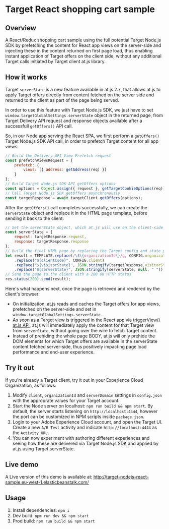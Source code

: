 # Target React shopping cart sample

## Overview

A React/Redux shopping cart sample using the full potential Target Node.js SDK by prefetching the content for React app views on the server-side and injecting these in the content returned on first page load, thus enabling instant application of Target offers on the client side, without any additional Target calls initiated by Target client at.js library. 

## How it works

Target `serverState` is a new feature available in at.js 2.x, that allows at.js to apply Target offers directly from content fetched on the server side and returned to the client as part of the page being served.

In order to use this feature with Target Node.js SDK, we just have to set `window.targetGlobalSettings.serverState` object in the returned page, from Target Delivery API request and response objects available after a successfull `getOffers()` API call.

So, in our Node app serving the React SPA, we first perform a `getOffers()` Target Node.js SDK API call, in order to prefetch Target content for all app views:

```js
// Build the Delivery API View Prefetch request
const prefetchViewsRequest = {
    prefetch: {
        views: [{ address: getAddress(req) }]
    }
};
// Build Target Node.js SDK API getOffers options
const options = Object.assign({ request }, getTargetCookieOptions(req));
// Call Target Node.js SDK getOffers asynchronously
const targetResponse = await targetClient.getOffers(options);
```

After the `getOffers()` call completes successfully, we can create the `serverState` object and replace it in the HTML page template, before sending it back to the client:

```js
// Set the serverState object, which at.js will use on the client-side to immediately apply Target offers
const serverState = {
    request: targetResponse.request,
    response: targetResponse.response
};
// Build the final HTML page by replacing the Target config and state placeholders with appropriate values
let result = TEMPLATE.replace(/\$\{organizationId\}/g, CONFIG.organizationId)
    .replace("${clientCode}", CONFIG.client)
    .replace("${visitorState}", JSON.stringify(targetResponse.visitorState))
    .replace("${serverState}", JSON.stringify(serverState, null, " "));
// Send the page to the client with a 200 OK HTTP status
res.status(200).send(result);
```

Here's what happens next, once the page is retrieved and rendered by the client's browser:

 * On initialization, at.js reads and caches the Target offers for app views, prefetched on the server-side and set in `window.targetGlobalSettings.serverState`.
 * As soon as a Target view is triggered in the React app via [triggerView() at.js API](https://docs.adobe.com/content/help/en/target/using/implement-target/client-side/functions-overview/adobe-target-triggerview-atjs-2.html), at.js will immediately apply the content for that Target view from `serverState`, without going over the wire to fetch Target content.
 * Instead of prehiding the whole page BODY, at.js will only prehide the DOM elements for which Target offers are available in the serverState content fetched server-side, thus positively impacting page load performance and end-user experience.

## Try it out

If you're already a Target client, try it out in your Experience Cloud Organization, as follows:
1. Modify `client`, `organizationId` and `serverDomain` settings in `config.json` with the approprate values for your Target account.
2. Start the Node server on localhost: `npm run build && npm start`. By default, the server starts listening on `http://localhost:4444`, however the port can be customized in NPM scripts inside `package.json`.
3. Login to your Adobe Experience Cloud account, and open the Target UI. Create a new `A/B Test` activity and indicate `http://localhost:4444` as the `Activity URL`.
4. You can now experiment with authoring different experiences and seeing how these are delivered via Target Node.js SDK and applied by at.js using Target serverState.

## Live demo

A Live version of this demo is available at: http://target-nodejs-react-sample.eu-west-1.elasticbeanstalk.com/

## Usage

1. Install dependencies: `npm i`
2. Dev build: `npm run dev && npm start`
3. Prod build: `npm run build && npm start`
